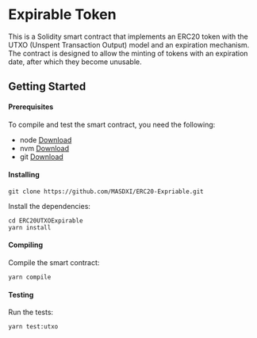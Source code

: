 # Expirable Token
This is a Solidity smart contract that implements an ERC20 token with the UTXO (Unspent Transaction Output) model and an expiration mechanism. The contract is designed to allow the minting of tokens with an expiration date, after which they become unusable.

## Getting Started
#### Prerequisites
To compile and test the smart contract, you need the following:

- node [Download](https://nodejs.org/en/)
- nvm [Download](https://github.com/nvm-sh/nvm#installing-and-updating)
- git [Download](https://git-scm.com/)


#### Installing
```
git clone https://github.com/MASDXI/ERC20-Expriable.git
```
Install the dependencies:
```
cd ERC20UTXOExpirable
yarn install
```
#### Compiling
Compile the smart contract:
```
yarn compile
```

#### Testing
Run the tests:
```
yarn test:utxo
```
